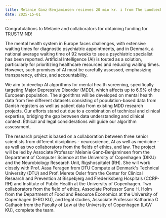 ```yaml
---
title: Melanie Ganz-Benjaminsen recieves 20 mio kr. i from The Lundbeck Foundation Collaborative Projects-program 
date: 2025-15-01
---
```


Congratulations to Melanie and collaborators for obtaining funding for TRUSTMIND!

<!--more-->

The mental health system in Europe faces challenges, with extensive waiting times for diagnostic psychiatric appointments, and in Denmark, a national average waiting time of 92 weeks to see a psychiatric specialist has been reported. Artificial Intelligence (AI) is touted as a solution, particularly for prioritizing healthcare resources and reducing waiting times. However, such promises of AI must be carefully assessed, emphasizing transparency, ethics, and accountability. 

We aim to develop AI algorithms for mental health screening, specifically targeting Major Depressive Disorder (MDD), which affects up to 6.9% of the European population. The algorithms will be developed on mental health data from five different datasets consisting of population-based data from Danish registers as well as patient data from existing MDD research projects. Our efforts stand out due to a combination of technical and clinical expertise, bridging the gap between data understanding and clinical context. Ethical and legal considerations will guide our algorithm assessment.

The research project is based on a collaboration between three senior scientists from different disciplines - neuroscience, AI as well as medicine - as well as two collaborators from the fields of ethics, and law. The project will be led by Associate Professor Melanie Ganz-Benjaminsen from the Department of Computer Science at the University of Copenhagen (DIKU) and the Neurobiology Research Unit, Rigshospitalet (RH). She will work closely with Prof. Aasa Feragen from DTU Compute at Denmark's Technical University (DTU) and Prof. Merete Osler from the Center for Clinical Research and Prevention at Bispebjerg and Frederiksberg Hospitals (CCRP-RH) and Institute of Public Health at the University of Copenhagen. Two collaborators from the field of ethics, Associate Professor Sune H. Holm from the Department of Food and Resource Economics at the University of Copenhagen (IFRO KU), and legal studies, Associate Professor Katharina Ó Cathaoir from the Faculty of Law at the University of Copenhagen (LAW KU), complete the team.
